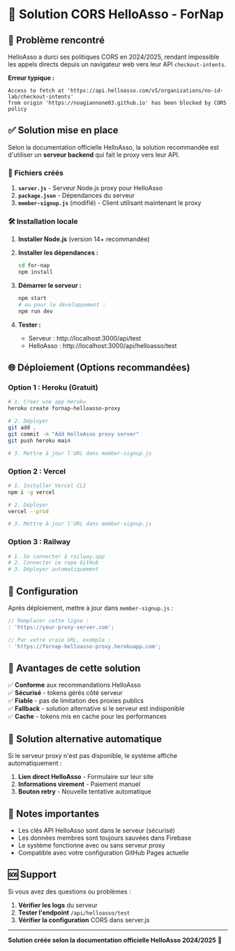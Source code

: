 # 🚀 Solution CORS HelloAsso - ForNap

## 🔴 Problème rencontré

HelloAsso a durci ses politiques CORS en 2024/2025, rendant impossible les appels directs depuis un navigateur web vers leur API `checkout-intents`. 

**Erreur typique :**
```
Access to fetch at 'https://api.helloasso.com/v5/organizations/no-id-lab/checkout-intents' 
from origin 'https://noagiannone03.github.io' has been blocked by CORS policy
```

## ✅ Solution mise en place

Selon la documentation officielle HelloAsso, la solution recommandée est d'utiliser un **serveur backend** qui fait le proxy vers leur API.

### 📁 Fichiers créés

1. **`server.js`** - Serveur Node.js proxy pour HelloAsso
2. **`package.json`** - Dépendances du serveur
3. **`member-signup.js`** (modifié) - Client utilisant maintenant le proxy

### 🛠 Installation locale

1. **Installer Node.js** (version 14+ recommandée)

2. **Installer les dépendances :**
   ```bash
   cd for-nap
   npm install
   ```

3. **Démarrer le serveur :**
   ```bash
   npm start
   # ou pour le développement :
   npm run dev
   ```

4. **Tester :**
   - Serveur : http://localhost:3000/api/test
   - HelloAsso : http://localhost:3000/api/helloasso/test

## 🌐 Déploiement (Options recommandées)

### Option 1 : Heroku (Gratuit)
```bash
# 1. Créer une app Heroku
heroku create fornap-helloasso-proxy

# 2. Déployer
git add .
git commit -m "Add HelloAsso proxy server"
git push heroku main

# 3. Mettre à jour l'URL dans member-signup.js
```

### Option 2 : Vercel
```bash
# 1. Installer Vercel CLI
npm i -g vercel

# 2. Déployer
vercel --prod

# 3. Mettre à jour l'URL dans member-signup.js
```

### Option 3 : Railway
```bash
# 1. Se connecter à railway.app
# 2. Connecter ce repo GitHub
# 3. Déployer automatiquement
```

## 🔧 Configuration

Après déploiement, mettre à jour dans `member-signup.js` :

```javascript
// Remplacer cette ligne :
: 'https://your-proxy-server.com'; 

// Par votre vraie URL, exemple :
: 'https://fornap-helloasso-proxy.herokuapp.com';
```

## 🎯 Avantages de cette solution

✅ **Conforme** aux recommandations HelloAsso  
✅ **Sécurisé** - tokens gérés côté serveur  
✅ **Fiable** - pas de limitation des proxies publics  
✅ **Fallback** - solution alternative si le serveur est indisponible  
✅ **Cache** - tokens mis en cache pour les performances  

## 🔄 Solution alternative automatique

Si le serveur proxy n'est pas disponible, le système affiche automatiquement :

1. **Lien direct HelloAsso** - Formulaire sur leur site
2. **Informations virement** - Paiement manuel
3. **Bouton retry** - Nouvelle tentative automatique

## 📝 Notes importantes

- Les clés API HelloAsso sont dans le serveur (sécurisé)
- Les données membres sont toujours sauvées dans Firebase
- Le système fonctionne avec ou sans serveur proxy
- Compatible avec votre configuration GitHub Pages actuelle

## 🆘 Support

Si vous avez des questions ou problèmes :

1. **Vérifier les logs** du serveur
2. **Tester l'endpoint** `/api/helloasso/test`
3. **Vérifier la configuration** CORS dans server.js

---

**Solution créée selon la documentation officielle HelloAsso 2024/2025** 🎯 